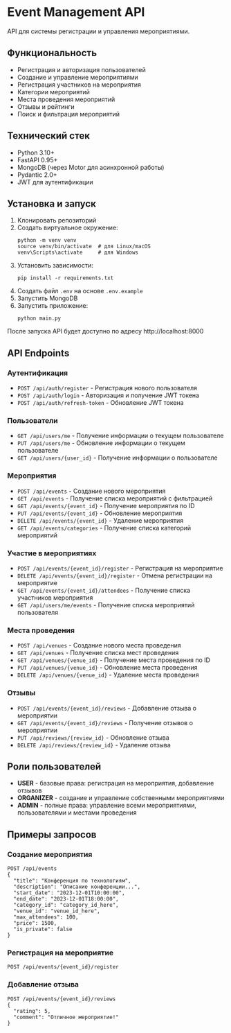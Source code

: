 # Event Management API

API для системы регистрации и управления мероприятиями.

## Функциональность

- Регистрация и авторизация пользователей
- Создание и управление мероприятиями
- Регистрация участников на мероприятия
- Категории мероприятий
- Места проведения мероприятий
- Отзывы и рейтинги
- Поиск и фильтрация мероприятий

## Технический стек

- Python 3.10+
- FastAPI 0.95+
- MongoDB (через Motor для асинхронной работы)
- Pydantic 2.0+
- JWT для аутентификации

## Установка и запуск

1. Клонировать репозиторий
2. Создать виртуальное окружение:
   ```
   python -m venv venv
   source venv/bin/activate  # для Linux/macOS
   venv\Scripts\activate     # для Windows
   ```
3. Установить зависимости:
   ```
   pip install -r requirements.txt
   ```
4. Создать файл `.env` на основе `.env.example`
5. Запустить MongoDB
6. Запустить приложение:
   ```
   python main.py
   ```

После запуска API будет доступно по адресу http://localhost:8000

## API Endpoints

### Аутентификация

- `POST /api/auth/register` - Регистрация нового пользователя
- `POST /api/auth/login` - Авторизация и получение JWT токена
- `POST /api/auth/refresh-token` - Обновление JWT токена

### Пользователи

- `GET /api/users/me` - Получение информации о текущем пользователе
- `PUT /api/users/me` - Обновление информации о текущем пользователе
- `GET /api/users/{user_id}` - Получение информации о пользователе

### Мероприятия

- `POST /api/events` - Создание нового мероприятия
- `GET /api/events` - Получение списка мероприятий с фильтрацией
- `GET /api/events/{event_id}` - Получение мероприятия по ID
- `PUT /api/events/{event_id}` - Обновление мероприятия
- `DELETE /api/events/{event_id}` - Удаление мероприятия
- `GET /api/events/categories` - Получение списка категорий мероприятий

### Участие в мероприятиях

- `POST /api/events/{event_id}/register` - Регистрация на мероприятие
- `DELETE /api/events/{event_id}/register` - Отмена регистрации на мероприятие
- `GET /api/events/{event_id}/attendees` - Получение списка участников мероприятия
- `GET /api/users/me/events` - Получение списка мероприятий пользователя

### Места проведения

- `POST /api/venues` - Создание нового места проведения
- `GET /api/venues` - Получение списка мест проведения
- `GET /api/venues/{venue_id}` - Получение места проведения по ID
- `PUT /api/venues/{venue_id}` - Обновление места проведения
- `DELETE /api/venues/{venue_id}` - Удаление места проведения

### Отзывы

- `POST /api/events/{event_id}/reviews` - Добавление отзыва о мероприятии
- `GET /api/events/{event_id}/reviews` - Получение отзывов о мероприятии
- `PUT /api/reviews/{review_id}` - Обновление отзыва
- `DELETE /api/reviews/{review_id}` - Удаление отзыва

## Роли пользователей

- **USER** - базовые права: регистрация на мероприятия, добавление отзывов
- **ORGANIZER** - создание и управление собственными мероприятиями
- **ADMIN** - полные права: управление всеми мероприятиями, пользователями и местами проведения

## Примеры запросов

### Создание мероприятия

```
POST /api/events
{
  "title": "Конференция по технологиям",
  "description": "Описание конференции...",
  "start_date": "2023-12-01T10:00:00",
  "end_date": "2023-12-01T18:00:00",
  "category_id": "category_id_here",
  "venue_id": "venue_id_here",
  "max_attendees": 100,
  "price": 1500,
  "is_private": false
}
```

### Регистрация на мероприятие

```
POST /api/events/{event_id}/register
```

### Добавление отзыва

```
POST /api/events/{event_id}/reviews
{
  "rating": 5,
  "comment": "Отличное мероприятие!"
}
```

